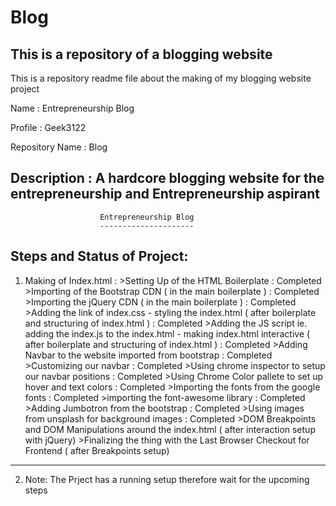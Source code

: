 # Blog
 This is a repository of a blogging website
-----------------------------------------------------------------------------------------
 This is a repository readme file about the making of my blogging website project

 Name : Entrepreneurship Blog

 Profile : Geek3122

 Repository Name : Blog

 Description : A hardcore blogging website for the entrepreneurship and 
               Entrepreneurship aspirant
-----------------------------------------------------------------------------------------

                        Entrepreneurship Blog
                        ---------------------

Steps and Status of Project:
---------------------------------------------------------------------------------------------------------------------------------------------
1. Making of Index.html :  >Setting Up of the HTML Boilerplate : Completed
                           >Importing of the Bootstrap CDN ( in the main boilerplate ) : Completed
                           >Importing the jQuery CDN ( in the main boilerplate ) : Completed
                           >Adding the link of index.css - styling the index.html ( after boilerplate and structuring of index.html ) : Completed
                           >Adding the JS script ie. adding the index.js to the index.html - making index.html interactive ( after boilerplate and structuring of index.html ) : Completed
                           >Adding Navbar to the website imported from bootstrap : Completed
                           >Customizing our navbar : Completed
                           >Using chrome inspector to setup our navbar positions : Completed
                           >Using Chrome Color pallete to set up hover and text colors : Completed
                           >Importing the fonts from the google fonts : Completed
                           >importing the font-awesome library : Completed
                           >Adding Jumbotron from the bootstrap : Completed
                           >Using images from unsplash for background images : Completed
                           >DOM Breakpoints and DOM Manipulations around the index.html ( after interaction setup with jQuery)
                           >Finalizing the thing with the Last Browser Checkout for Frontend ( after Breakpoints setup)
---------------------------------------------------------------------------------------------------------------------------------------------
2. Note: The Prject has a running setup therefore wait for the upcoming steps

